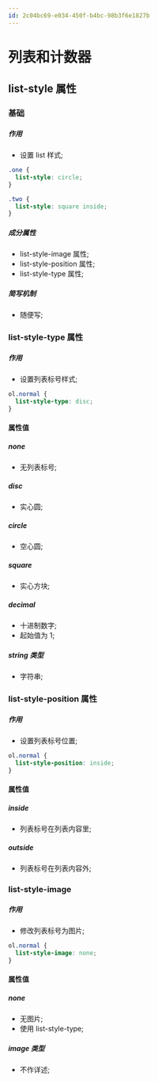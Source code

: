 ```yaml
---
id: 2c04bc69-e034-450f-b4bc-98b3f6e1827b
---
```


# 列表和计数器

## list-style 属性

### 基础

##### 作用

- 设置 list 样式;

```css
.one {
  list-style: circle;
}

.two {
  list-style: square inside;
}
```

##### 成分属性

- list-style-image 属性;
- list-style-position 属性;
- list-style-type 属性;

##### 简写机制

- 随便写;

### list-style-type 属性

##### 作用

- 设置列表标号样式;

```css
ol.normal {
  list-style-type: disc;
}
```

#### 属性值

##### none

- 无列表标号;

##### disc

- 实心圆;

##### circle

- 空心圆;

##### square

- 实心方块;

##### decimal

- 十进制数字;
- 起始值为 1;

##### string 类型

- 字符串;

### list-style-position 属性

##### 作用

- 设置列表标号位置;

```css
ol.normal {
  list-style-position: inside;
}
```

#### 属性值

##### inside

- 列表标号在列表内容里;

##### outside

- 列表标号在列表内容外;

### list-style-image

##### 作用

- 修改列表标号为图片;

```css
ol.normal {
  list-style-image: none;
}
```

#### 属性值

##### none

- 无图片;
- 使用 list-style-type;

##### image 类型

- 不作详述;
